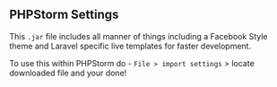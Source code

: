 ## PHPStorm Settings

This ````.jar```` file includes all manner of things including a Facebook Style theme and Laravel specific live templates for faster development.

To use this within PHPStorm do - ````File > import settings```` > locate downloaded file and your done!